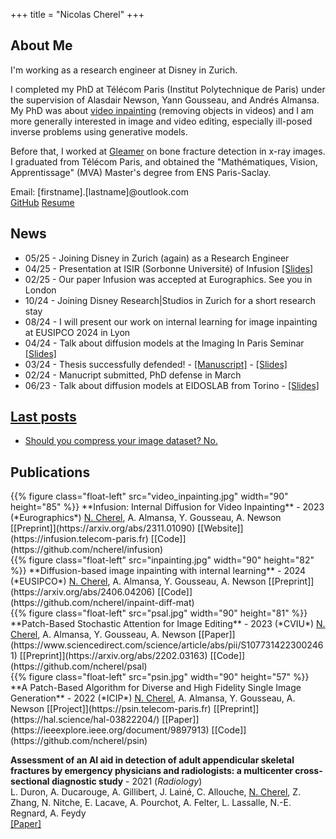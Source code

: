 +++
title = "Nicolas Cherel"
+++

<style>
#content img {
	margin: 0;
}
</style>

## About Me

I'm working as a research engineer at Disney in Zurich.

I completed my PhD at Télécom Paris (Institut Polytechnique de Paris) under the supervision of Alasdair Newson, Yann Gousseau, and Andrés Almansa. My PhD was about [video inpainting](https://infusion.telecom-paris.fr) (removing objects in videos) and I am more generally interested in image and video editing, especially ill-posed inverse problems using generative models.

Before that, I worked at [Gleamer](http://www.gleamer.ai) on bone fracture detection in x-ray images.
I graduated from Télécom Paris, and obtained the "Mathématiques, Vision, Apprentissage" (MVA) Master's degree from ENS Paris-Saclay. 

Email: [firstname].[lastname]@outlook.com  
[GitHub](https://github.com/ncherel)
[Resume](resume.pdf)


## News

- 05/25 - Joining Disney in Zurich (again) as a Research Engineer
- 04/25 - Presentation at ISIR (Sorbonne Université) of Infusion [[Slides]](https://drive.google.com/file/d/1qZamm1gMp56ieyXttTAwtra0o613O8qP/view?usp=sharing)
- 02/25 - Our paper Infusion was accepted at Eurographics. See you in London
- 10/24 - Joining Disney Research|Studios in Zurich for a short research stay
- 08/24 - I will present our work on internal learning for image inpainting at EUSIPCO 2024 in Lyon
- 04/24 - Talk about diffusion models at the Imaging In Paris Seminar [[Slides]](https://drive.google.com/file/d/1HDnG0df29buU3FCYMIVjF6MtXt5sBWpX/view?usp=sharing)
- 03/24 - Thesis successfully defended! - [[Manuscript]](https://theses.hal.science/tel-04573417) - [[Slides]](https://drive.google.com/file/d/1di4O7ur4_y9q5sm3XVQg2JP1PnjGgusa/view?usp=sharing)
- 02/24 - Manucript submitted, PhD defense in March
- 06/23 - Talk about diffusion models at EIDOSLAB from Torino - [[Slides]](06_06_2023_diffusion_models.pdf)

## [Last posts](posts)

- [Should you compress your image dataset? No.](posts/compression)


## Publications

<div style="display: flow-root">
{{% figure class="float-left" src="video_inpainting.jpg" width="90" height="85" %}}
**Infusion: Internal Diffusion for Video Inpainting** - 2023 (*Eurographics*)  
<ins>N. Cherel</ins>, A. Almansa, Y. Gousseau, A. Newson  
[[Preprint]](https://arxiv.org/abs/2311.01090) [[Website]](https://infusion.telecom-paris.fr) [[Code]](https://github.com/ncherel/infusion)
</div>

<div style="display: flow-root">
{{% figure class="float-left"  src="inpainting.jpg" width="90" height="82" %}}
**Diffusion-based image inpainting with internal learning** - 2024 (*EUSIPCO*)  
<ins>N. Cherel</ins>, A. Almansa, Y. Gousseau, A. Newson  
[[Preprint]](https://arxiv.org/abs/2406.04206) [[Code]](https://github.com/ncherel/inpaint-diff-mat)
</div>

<div style="display: flow-root">
{{% figure class="float-left" src="psal.jpg" width="90" height="81" %}}
**Patch-Based Stochastic Attention for Image Editing** - 2023 (*CVIU*)  
<ins>N. Cherel</ins>, A. Almansa, Y. Gousseau, A. Newson  
[[Paper]](https://www.sciencedirect.com/science/article/abs/pii/S1077314223002461) [[Preprint]](https://arxiv.org/abs/2202.03163) [[Code]](https://github.com/ncherel/psal)
</div>

<div style="display: flow-root">
{{% figure class="float-left" src="psin.jpg" width="90" height="57" %}}
**A Patch-Based Algorithm for Diverse and High Fidelity Single Image Generation** - 2022 (*ICIP*)  
<ins>N. Cherel</ins>, A. Almansa, Y. Gousseau, A. Newson  
[[Project]](https://psin.telecom-paris.fr) [[Preprint]](https://hal.science/hal-03822204/) [[Paper]](https://ieeexplore.ieee.org/document/9897913) [[Code]](https://github.com/ncherel/psin)
</div>

**Assessment of an AI aid in detection of adult appendicular skeletal fractures by emergency physicians and radiologists: a multicenter cross-sectional diagnostic study** - 2021 (*Radiology*)  
L. Duron, A. Ducarouge, A. Gillibert, J. Lainé, C. Allouche, <ins>N. Cherel</ins>, Z. Zhang, N. Nitche, E. Lacave, A. Pourchot, A. Felter, L. Lassalle, N.-E. Regnard, A. Feydy  
[[Paper]](https://pubs.rsna.org/doi/full/10.1148/radiol.2021203886)


